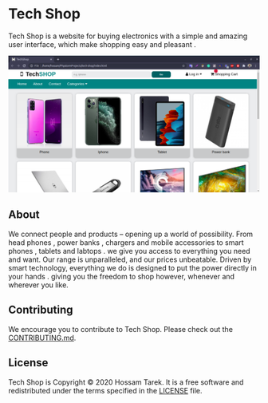 # Tech Shop

Tech Shop is a website for buying electronics with a simple and amazing user interface,
which make shopping easy and pleasant .  

![image](images/website.png)

## About

We connect people and products – opening up a world of possibility.
From head phones , power banks , chargers and mobile accessories to smart phones , tablets and labtops .
we give you access to everything you need and want. Our range is unparalleled, and our prices unbeatable.
Driven by smart technology, everything we do is designed to put the power directly in your hands .
giving you the freedom to shop however, whenever and wherever you like.

## Contributing

We encourage you to contribute to Tech Shop. Please check out the [CONTRIBUTING.md](./CONTRIBUTING.md).

## License

Tech Shop is Copyright © 2020 Hossam Tarek. It is a free software and redistributed
under the terms specified in the [LICENSE](./LICENSE.txt) file.
